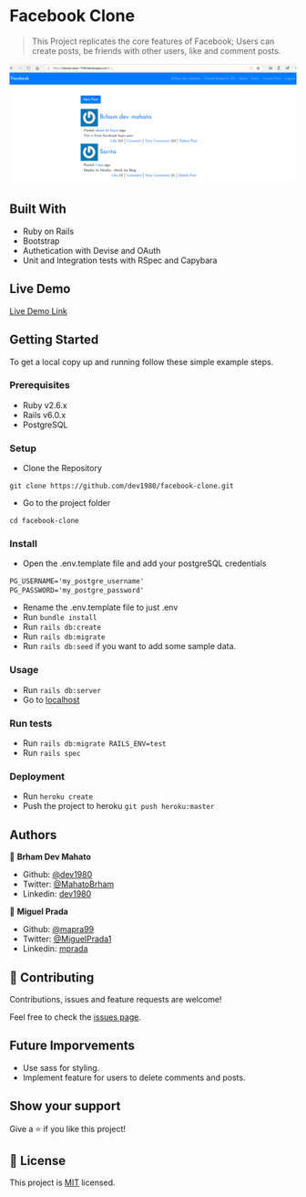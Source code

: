 # Facebook Clone

> This Project replicates the core features of Facebook; Users can create posts, be friends with other users, like and comment posts.

![screenshot](./docs/home_page.png)

## Built With

- Ruby on Rails
- Bootstrap
- Authetication with Devise and OAuth
- Unit and Integration tests with RSpec and Capybara

## Live Demo

[Live Demo Link](https://intense-wave-17449.herokuapp.com/)


## Getting Started

To get a local copy up and running follow these simple example steps.

### Prerequisites

- Ruby v2.6.x
- Rails v6.0.x
- PostgreSQL

### Setup

- Clone the Repository
```
git clone https://github.com/dev1980/facebook-clone.git
```
- Go to the project folder 
```
cd facebook-clone
```
### Install

- Open the .env.template file and add your postgreSQL credentials
```
PG_USERNAME='my_postgre_username'
PG_PASSWORD='my_postgre_password'
```
- Rename the .env.template file to just .env
- Run `bundle install`
- Run `rails db:create`
- Run `rails db:migrate`
- Run `rails db:seed` if you want to add some sample data.

### Usage

- Run `rails db:server`
- Go to [localhost](http://localhost:3000)

### Run tests

- Run `rails db:migrate RAILS_ENV=test`
- Run `rails spec`

### Deployment

- Run `heroku create`
- Push the project to heroku `git push heroku:master`


## Authors

👤 **Brham Dev Mahato**

- Github: [@dev1980](https://github.com/dev1980)
- Twitter: [@MahatoBrham](https://twitter.com/MahatoBrham)
- Linkedin: [dev1980](www.linkedin.com/in/dev1980)

👤 **Miguel Prada**

- Github: [@mapra99](https://github.com/mapra99)
- Twitter: [@MiguelPrada1](https://twitter.com/MiguelPrada1)
- Linkedin: [mprada](https://www.linkedin.com/in/mprada/)

## 🤝 Contributing

Contributions, issues and feature requests are welcome!

Feel free to check the [issues page](issues/).

## Future Imporvements
- Use sass for styling.
- Implement feature for users to delete comments and posts.

## Show your support

Give a ⭐️ if you like this project!

## 📝 License

This project is [MIT](lic.url) licensed.

